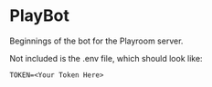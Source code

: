 # PlayBot
Beginnings of the bot for the Playroom server.

Not included is the .env file, which should look like:
```
TOKEN=<Your Token Here>
```

